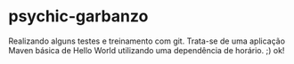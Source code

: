 # psychic-garbanzo
Realizando alguns testes e treinamento com git.
Trata-se de uma aplicação Maven básica de Hello World utilizando uma dependência de horário.
;) ok!